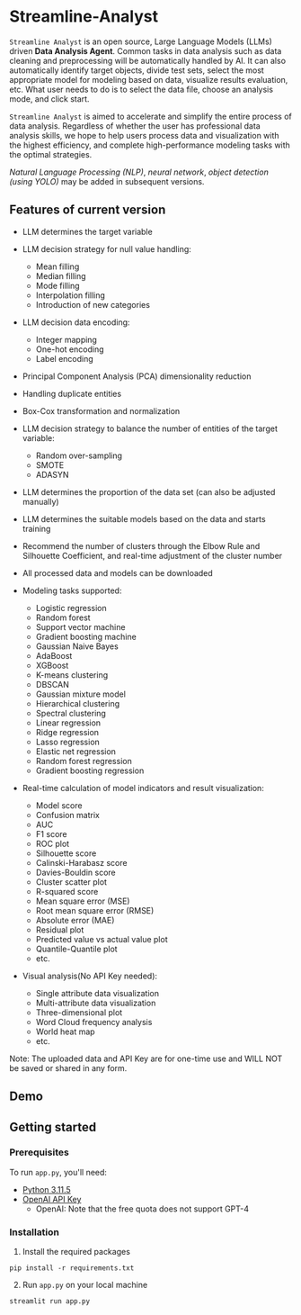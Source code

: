 # Streamline-Analyst

`Streamline Analyst` is an open source, Large Language Models (LLMs) driven **Data Analysis Agent**. Common tasks in data analysis such as data cleaning and preprocessing will be automatically handled by AI. It can also automatically identify target objects, divide test sets, select the most appropriate model for modeling based on data, visualize results evaluation, etc. What user needs to do is to select the data file, choose an analysis mode, and click start. 

`Streamline Analyst` is aimed to accelerate and simplify the entire process of data analysis. Regardless of whether the user has professional data analysis skills, we hope to help users process data and visualization with the highest efficiency, and complete high-performance modeling tasks with the optimal strategies.

*Natural Language Processing (NLP)*, *neural network*, *object detection (using YOLO)* may be added in subsequent versions.

Features of current version
---------------------------
* LLM determines the target variable
* LLM decision strategy for null value handling:
    * Mean filling
    * Median filling
    * Mode filling
    * Interpolation filling
    * Introduction of new categories
* LLM decision data encoding: 
    * Integer mapping
    * One-hot encoding
    * Label encoding
* Principal Component Analysis (PCA) dimensionality reduction
* Handling duplicate entities
* Box-Cox transformation and normalization
* LLM decision strategy to balance the number of entities of the target variable: 
    * Random over-sampling
    * SMOTE
    * ADASYN
* LLM determines the proportion of the data set (can also be adjusted manually)
* LLM determines the suitable models based on the data and starts training
* Recommend the number of clusters through the Elbow Rule and Silhouette Coefficient, and real-time adjustment of the cluster number
* All processed data and models can be downloaded

* Modeling tasks supported:
    * Logistic regression
    * Random forest
    * Support vector machine
    * Gradient boosting machine
    * Gaussian Naive Bayes
    * AdaBoost
    * XGBoost
    * K-means clustering
    * DBSCAN
    * Gaussian mixture model
    * Hierarchical clustering
    * Spectral clustering
    * Linear regression
    * Ridge regression
    * Lasso regression
    * Elastic net regression
    * Random forest regression
    * Gradient boosting regression

* Real-time calculation of model indicators and result visualization:
    * Model score
    * Confusion matrix
    * AUC
    * F1 score
    * ROC plot
    * Silhouette score
    * Calinski-Harabasz score
    * Davies-Bouldin score
    * Cluster scatter plot
    * R-squared score
    * Mean square error (MSE)
    * Root mean square error (RMSE)
    * Absolute error (MAE)
    * Residual plot
    * Predicted value vs actual value plot
    * Quantile-Quantile plot
    * etc.

* Visual analysis(No API Key needed):
    * Single attribute data visualization
    * Multi-attribute data visualization
    * Three-dimensional plot
    * Word Cloud frequency analysis
    * World heat map
    * etc.

Note: The uploaded data and API Key are for one-time use and WILL NOT be saved or shared in any form.

Demo
----


Getting started
---------------

### Prerequisites

To run `app.py`, you'll need:
* [Python 3.11.5](https://www.python.org/downloads/)
* [OpenAI API Key](https://openai.com/blog/openai-api)
    * OpenAI: Note that the free quota does not support GPT-4
    
### Installation
1. Install the required packages

```
pip install -r requirements.txt
```

2. Run `app.py` on your local machine

```
streamlit run app.py
```
